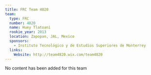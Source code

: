 ```yaml
---
title: FRC Team 4820
team:
  type: FRC
  number: 4820
  name: Huey Tlatoani
  rookie_year: 2013
  location: Zapopan, JAL, Mexico
  sponsors:
    - Instituto Tecnológico y de Estudios Superiores de Monterrey
  links:
    Website: http://team4820.wix.com/team4820
---
```

No content has been added for this team